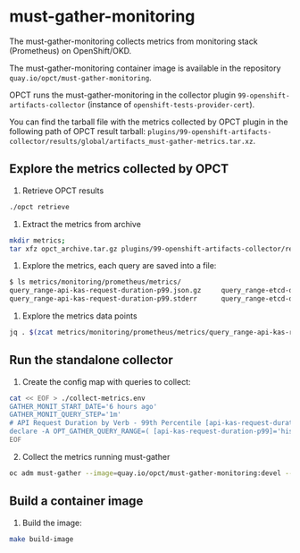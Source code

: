# must-gather-monitoring

The must-gather-monitoring collects metrics from monitoring
stack (Prometheus) on OpenShift/OKD.

The must-gather-monitoring container image is available in
the repository `quay.io/opct/must-gather-monitoring`.

OPCT runs the must-gather-monitoring in the collector plugin `99-openshift-artifacts-collector` (instance of `openshift-tests-provider-cert`).

You can find the tarball file with the metrics collected by OPCT plugin in the following path of OPCT result tarball:
`plugins/99-openshift-artifacts-collector/results/global/artifacts_must-gather-metrics.tar.xz`.

## Explore the metrics collected by OPCT

1. Retrieve OPCT results

```bash
./opct retrieve
```

1. Extract the metrics from archive

```bash
mkdir metrics;
tar xfz opct_archive.tar.gz plugins/99-openshift-artifacts-collector/results/global/artifacts_must-gather-metrics.tar.xz -C metrics 
```

1. Explore the metrics, each query are saved into a file:

```bash
$ ls metrics/monitoring/prometheus/metrics/
query_range-api-kas-request-duration-p99.json.gz     query_range-etcd-disk-fsync-wal-duration-p10.json.gz  query_range-etcd-total-leader-elections-day.json.gz
query_range-api-kas-request-duration-p99.stderr      query_range-etcd-disk-fsync-wal-duration-p10.stderr   query_range-etcd-total-leader-elections-day.stderr

```

1. Explore the metrics data points

```bash
jq . $(zcat metrics/monitoring/prometheus/metrics/query_range-api-kas-request-duration-p99.json.gz)
```

## Run the standalone collector

1. Create the config map with queries to collect:

```bash
cat << EOF > ./collect-metrics.env
GATHER_MONIT_START_DATE='6 hours ago'
GATHER_MONIT_QUERY_STEP='1m'
# API Request Duration by Verb - 99th Percentile [api-kas-request-duration-p99]
declare -A OPT_GATHER_QUERY_RANGE=( [api-kas-request-duration-p99]='histogram_quantile(0.99, sum(resource_verb:apiserver_request_duration_seconds_bucket:rate:5m{apiserver="kube-apiserver"}) by (verb, le))' )
EOF
```

2. Collect the metrics running must-gather

```bash
oc adm must-gather --image=quay.io/opct/must-gather-monitoring:devel -- /usr/bin/gather --use-cm "$ENV_POD_NAMESPACE"/must-gather-metrics
```

## Build a container image

1. Build the image:

```bash
make build-image
```
